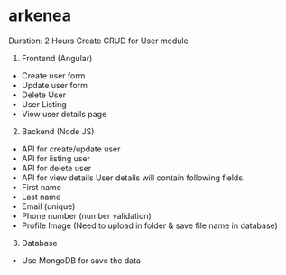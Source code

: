 # arkenea

Duration: 2 Hours
Create CRUD for User module
1. Frontend (Angular)
- Create user form
- Update user form
- Delete User
- User Listing
- View user details page
2. Backend (Node JS)
- API for create/update user
- API for listing user
- API for delete user
- API for view details
User details will contain following fields.
- First name
- Last name
- Email (unique)
- Phone number (number validation)
- Profile Image (Need to upload in folder &amp; save file name in database)
3. Database
- Use MongoDB for save the data
